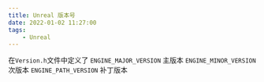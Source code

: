 ```yaml
---
title: Unreal 版本号
date: 2022-01-02 11:27:00
tags:
    - Unreal
---
```


在`Version.h`文件中定义了
`ENGINE_MAJOR_VERSION` 主版本
`ENGINE_MINOR_VERSION` 次版本
`ENGINE_PATH_VERSION`  补丁版本